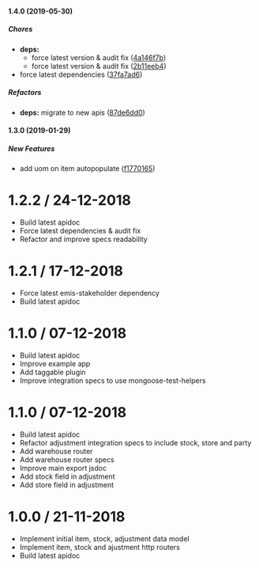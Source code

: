 #### 1.4.0 (2019-05-30)

##### Chores

* **deps:**
  *  force latest version & audit fix ([4a146f7b](https://github.com/CodeTanzania/emis-resource/commit/4a146f7b160aa1c38d4f239b4cd4954e530011b6))
  *  force latest version & audit fix ([2b11eeb4](https://github.com/CodeTanzania/emis-resource/commit/2b11eeb487c6cc7a0aa12e8067ad73cddbe7f4b2))
*  force latest dependencies ([37fa7ad6](https://github.com/CodeTanzania/emis-resource/commit/37fa7ad6c0861457119bf11b67d3b10758f1a4d1))

##### Refactors

* **deps:**  migrate to new apis ([87de6dd0](https://github.com/CodeTanzania/emis-resource/commit/87de6dd0f47abf571cf8c02bd4462b8e795923c0))

#### 1.3.0 (2019-01-29)

##### New Features

*  add uom on item autopopulate ([f1770165](https://github.com/CodeTanzania/emis-resource/commit/f1770165c5384783622f3a5d87d6b82c87b65954))

# 1.2.2 / 24-12-2018
- Build latest apidoc
- Force latest dependencies & audit fix
- Refactor and improve specs readability

# 1.2.1 / 17-12-2018
- Force latest emis-stakeholder dependency
- Build latest apidoc

# 1.1.0 / 07-12-2018
- Build latest apidoc
- Improve example app
- Add taggable plugin
- Improve integration specs to use mongoose-test-helpers

# 1.1.0 / 07-12-2018
- Build latest apidoc
- Refactor adjustment integration specs to include stock, store and party
- Add warehouse router
- Add warehouse router specs
- Improve main export jsdoc
- Add stock field in adjustment
- Add store field in adjustment

# 1.0.0 / 21-11-2018
- Implement initial item, stock, adjustment data model
- Implement item, stock and ajustment http routers
- Build latest apidoc
